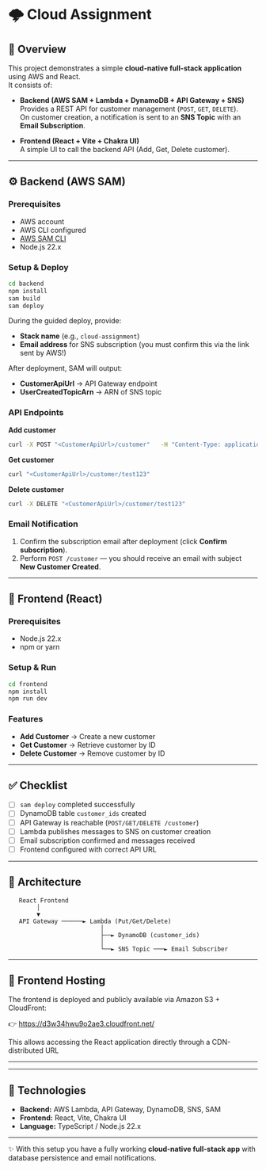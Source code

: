 # 🌩️ Cloud Assignment

## 📌 Overview

This project demonstrates a simple **cloud-native full-stack application** using AWS and React.  
It consists of:

- **Backend (AWS SAM + Lambda + DynamoDB + API Gateway + SNS)**  
  Provides a REST API for customer management (`POST`, `GET`, `DELETE`).  
  On customer creation, a notification is sent to an **SNS Topic** with an **Email Subscription**.

- **Frontend (React + Vite + Chakra UI)**  
  A simple UI to call the backend API (Add, Get, Delete customer).

---

## ⚙️ Backend (AWS SAM)


### Prerequisites

- AWS account
- AWS CLI configured
- [AWS SAM CLI](https://docs.aws.amazon.com/serverless-application-model/latest/developerguide/what-is-sam.html)
- Node.js 22.x

### Setup & Deploy

```bash
cd backend
npm install
sam build
sam deploy
```

During the guided deploy, provide:

- **Stack name** (e.g., `cloud-assignment`)
- **Email address** for SNS subscription (you must confirm this via the link sent by AWS!)

After deployment, SAM will output:

- **CustomerApiUrl** → API Gateway endpoint
- **UserCreatedTopicArn** → ARN of SNS topic

### API Endpoints

**Add customer**

```bash
curl -X POST "<CustomerApiUrl>/customer"   -H "Content-Type: application/json"   -d '{"id":"test123"}'
```

**Get customer**

```bash
curl "<CustomerApiUrl>/customer/test123"
```

**Delete customer**

```bash
curl -X DELETE "<CustomerApiUrl>/customer/test123"
```

### Email Notification

1. Confirm the subscription email after deployment (click **Confirm subscription**).
2. Perform `POST /customer` — you should receive an email with subject **New Customer Created**.

---

## 🎨 Frontend (React)

### Prerequisites

- Node.js 22.x
- npm or yarn

### Setup & Run

```bash
cd frontend
npm install
npm run dev
```

### Features

- **Add Customer** → Create a new customer
- **Get Customer** → Retrieve customer by ID
- **Delete Customer** → Remove customer by ID

---

## ✅ Checklist

- [ ] `sam deploy` completed successfully
- [ ] DynamoDB table `customer_ids` created
- [ ] API Gateway is reachable (`POST/GET/DELETE /customer`)
- [ ] Lambda publishes messages to SNS on customer creation
- [ ] Email subscription confirmed and messages received
- [ ] Frontend configured with correct API URL

---

## 🧩 Architecture

```
   React Frontend
        │
        ▼
   API Gateway ──────► Lambda (Put/Get/Delete)
                          │
                          ├──► DynamoDB (customer_ids)
                          │
                          └──► SNS Topic ───► Email Subscriber
```

---

## 📖 Frontend Hosting

The frontend is deployed and publicly available via Amazon S3 + CloudFront:

👉 https://d3w34hwu9o2ae3.cloudfront.net/

This allows accessing the React application directly through a CDN-distributed URL

---

---

## 📖 Technologies

- **Backend:** AWS Lambda, API Gateway, DynamoDB, SNS, SAM
- **Frontend:** React, Vite, Chakra UI
- **Language:** TypeScript / Node.js 22.x

---

✨ With this setup you have a fully working **cloud-native full-stack app** with database persistence and email notifications.
